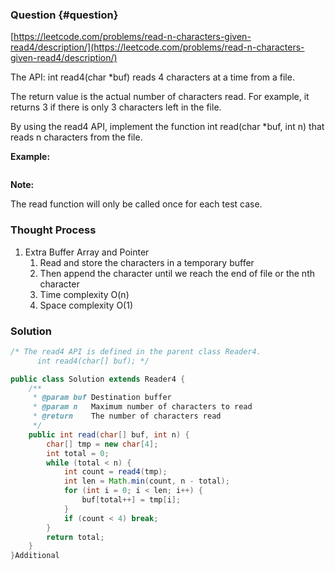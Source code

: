 ### Question {#question}

[https://leetcode.com/problems/read-n-characters-given-read4/description/](https://leetcode.com/problems/read-n-characters-given-read4/description/)

The API: int read4\(char \*buf\) reads 4 characters at a time from a file.

The return value is the actual number of characters read. For example, it returns 3 if there is only 3 characters left in the file.

By using the read4 API, implement the function int read\(char \*buf, int n\) that reads n characters from the file.

**Example:**

```

```

**Note:**

The read function will only be called once for each test case.

### Thought Process

1. Extra Buffer Array and Pointer
   1. Read and store the characters in a temporary buffer
   2. Then append the character until we reach the end of file or the nth character
   3. Time complexity O\(n\)
   4. Space complexity O\(1\)

### Solution

```java
/* The read4 API is defined in the parent class Reader4.
      int read4(char[] buf); */

public class Solution extends Reader4 {
    /**
     * @param buf Destination buffer
     * @param n   Maximum number of characters to read
     * @return    The number of characters read
     */
    public int read(char[] buf, int n) {
        char[] tmp = new char[4];
        int total = 0;
        while (total < n) {
            int count = read4(tmp);
            int len = Math.min(count, n - total);
            for (int i = 0; i < len; i++) {
                buf[total++] = tmp[i];
            }
            if (count < 4) break;
        }
        return total;
    }
}Additional
```



